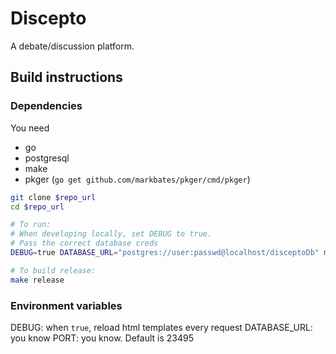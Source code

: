 # Discepto
A debate/discussion platform.

## Build instructions
### Dependencies
You need
- go
- postgresql
- make
- pkger (`go get github.com/markbates/pkger/cmd/pkger`) 

```bash
git clone $repo_url
cd $repo_url

# To run:
# When developing locally, set DEBUG to true.
# Pass the correct database creds
DEBUG=true DATABASE_URL="postgres://user:passwd@localhost/disceptoDb" make run

# To build release:
make release
```

### Environment variables
DEBUG: when `true`, reload html templates every request
DATABASE_URL: you know
PORT: you know. Default is 23495
